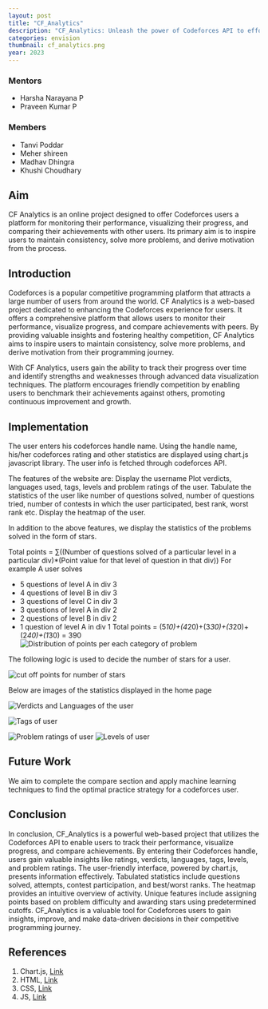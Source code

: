 ```yaml
---
layout: post
title: "CF_Analytics"
description: "CF_Analytics: Unleash the power of Codeforces API to effortlessly track your performance and gain valuable insights"
categories: envision
thumbnail: cf_analytics.png
year: 2023
---
```


### Mentors

- Harsha Narayana P
- Praveen Kumar P

### Members

- Tanvi Poddar
- Meher shireen
- Madhav Dhingra
- Khushi Choudhary



## Aim

CF Analytics is an online project designed to offer Codeforces users a platform for monitoring their performance, visualizing their progress, and comparing their achievements with other users. Its primary aim is to inspire users to maintain consistency, solve more problems, and derive motivation from the process.

## Introduction

Codeforces is a popular competitive programming platform that attracts a large number of users from around the world. CF Analytics is a web-based project dedicated to enhancing the Codeforces experience for users. It offers a comprehensive platform that allows users to monitor their performance, visualize progress, and compare achievements with peers. By providing valuable insights and fostering healthy competition, CF Analytics aims to inspire users to maintain consistency, solve more problems, and derive motivation from their programming journey.

With CF Analytics, users gain the ability to track their progress over time and identify strengths and weaknesses through advanced data visualization techniques. The platform encourages friendly competition by enabling users to benchmark their achievements against others, promoting continuous improvement and growth.


## Implementation
The user enters his codeforces handle name. Using the handle name, his/her codeforces rating and other statistics are displayed using chart.js javascript library. The user info is fetched through codeforces API.

The features of the website are:
Display the username
Plot verdicts, languages used, tags, levels and problem ratings of the user.
Tabulate the statistics of the user like number of questions solved, number of questions tried, number of contests in which the user participated, best rank, worst rank etc.
Display the heatmap of the user.

In addition to the above features, we display the statistics of the problems solved in the form of stars.

Total points = 
∑((Number of questions solved of a particular level in a particular div)*(Point value for that level of question in that div)) 
For example
A user solves 
- 5 questions of level A in div 3 
- 4 questions of level B in div 3 
- 3 questions of level C in div 3 
- 3 questions of level A in div 2 
- 2 questions of level B in div 2 
- 1 question of level A in div 1 
Total points = (5*10)+(4*20)+(3*30)+(3*20)+(2*40)+(1*30) = 390 
![Distribution of points per each category of problem](/virtual-expo/assets/img/envision/compsoc/cf_analytics/table_cf.jpg)


The following logic is used to decide the number of stars for a user.

![cut off points for number of stars](/virtual-expo/assets/img/envision/compsoc/cf_analytics/stars_table_cf.jpg)

Below are images of the statistics displayed in the home page

![Verdicts and Languages of the user](/virtual-expo/assets/img/envision/compsoc/cf_analytics/tags.jpg)

![Tags of user](/virtual-expo/assets/img/envision/compsoc/cf_analytics/tags.jpg)

![Problem ratings of user](/virtual-expo/assets/img/envision/compsoc/cf_analytics/problem_ratings.jpg)
![Levels of user](/virtual-expo/assets/img/envision/compsoc/cf_analytics/levels.jpg)

## Future Work
We aim to complete the compare section and apply machine learning techniques to find the optimal practice strategy for a codeforces user.

## Conclusion

In conclusion, CF_Analytics is a powerful web-based project that utilizes the Codeforces API to enable users to track their performance, visualize progress, and compare achievements. By entering their Codeforces handle, users gain valuable insights like ratings, verdicts, languages, tags, levels, and problem ratings. The user-friendly interface, powered by chart.js, presents information effectively. Tabulated statistics include questions solved, attempts, contest participation, and best/worst ranks. The heatmap provides an intuitive overview of activity. Unique features include assigning points based on problem difficulty and awarding stars using predetermined cutoffs. CF_Analytics is a valuable tool for Codeforces users to gain insights, improve, and make data-driven decisions in their competitive programming journey.


## References

1. Chart.js, [Link](https://youtube.com/playlist?list=PLBG4BJt8bo9rrPibhKLbpe-z1Dkk2VJjO)
2. HTML, [Link](https://www.w3schools.com/html/default.asp)
3. CSS, [Link](https://www.w3schools.com/css/default.asp)
4. JS, [Link](https://www.w3schools.com/js/default.asp)
